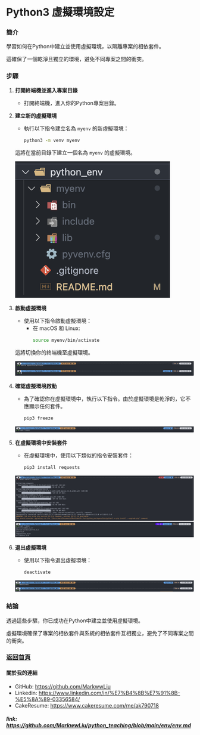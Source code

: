 # Python3 虛擬環境設定

### 簡介
學習如何在Python中建立並使用虛擬環境，以隔離專案的相依套件。

這確保了一個乾淨且獨立的環境，避免不同專案之間的衝突。

### 步驟

1. **打開終端機並進入專案目錄**
   - 打開終端機，進入你的Python專案目錄。

2. **建立新的虛擬環境**
   - 執行以下指令建立名為 `myenv` 的新虛擬環境：
     ```bash
     python3 -m venv myenv
     ```
   這將在當前目錄下建立一個名為 `myenv` 的虛擬環境。

   ![建立後產生的 'myenv' 資料夾](https://raw.githubusercontent.com/MarkwwLiu/python_teaching/main/img/SCR-20231209-fkb-2.png)

3. **啟動虛擬環境**
   - 使用以下指令啟動虛擬環境：
     - 在 macOS 和 Linux:
       ```bash
       source myenv/bin/activate
       ```
   這將切換你的終端機至虛擬環境。

   ![進入到虛擬環境內](https://raw.githubusercontent.com/MarkwwLiu/python_teaching/main/img/SCR-20231209-fmb-2.png)

4. **確認虛擬環境啟動**
   - 為了確認你在虛擬環境中，執行以下指令。由於虛擬環境是乾淨的，它不應顯示任何套件。
     ```bash
     pip3 freeze
     ```
   ![確認進入虛擬環境](https://raw.githubusercontent.com/MarkwwLiu/python_teaching/main/img/SCR-20231209-fol-2.png)

5. **在虛擬環境中安裝套件**
   - 在虛擬環境中，使用以下類似的指令安裝套件：
     ```bash
     pip3 install requests
     ```
   ![安裝套件](https://raw.githubusercontent.com/MarkwwLiu/python_teaching/main/img/SCR-20231209-fqd-2.png)
   ![確認安裝套件](https://raw.githubusercontent.com/MarkwwLiu/python_teaching/main/img/SCR-20231209-frb-2.png)

6. **退出虛擬環境**
   - 使用以下指令退出虛擬環境：
     ```bash
     deactivate
     ```
   ![退出虛擬環境](https://raw.githubusercontent.com/MarkwwLiu/python_teaching/main/img/SCR-20231209-fsu.png)

### 結論
透過這些步驟，你已成功在Python中建立並使用虛擬環境。

虛擬環境確保了專案的相依套件與系統的相依套件互相獨立，避免了不同專案之間的衝突。

### [返回首頁](../README.md)

#### 關於我的連結
- GitHub: https://github.com/MarkwwLiu
- Linkedin: https://www.linkedin.com/in/%E7%B4%8B%E7%91%8B-%E5%8A%89-03356584/
- CakeResume: https://www.cakeresume.com/me/ak790718

##### link: https://github.com/MarkwwLiu/python_teaching/blob/main/env/env.md
